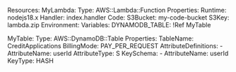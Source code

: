 Resources:
  MyLambda:
    Type: AWS::Lambda::Function
    Properties:
      Runtime: nodejs18.x
      Handler: index.handler
      Code:
        S3Bucket: my-code-bucket
        S3Key: lambda.zip
      Environment:
        Variables:
          DYNAMODB_TABLE: !Ref MyTable
  
  MyTable:
    Type: AWS::DynamoDB::Table
    Properties:
      TableName: CreditApplications
      BillingMode: PAY_PER_REQUEST
      AttributeDefinitions:
        - AttributeName: userId
          AttributeType: S
      KeySchema:
        - AttributeName: userId
          KeyType: HASH

